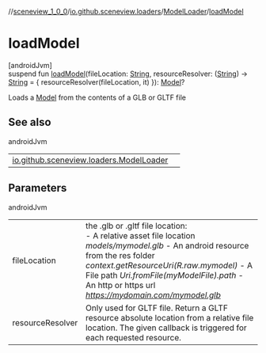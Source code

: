 //[sceneview_1_0_0](../../../index.md)/[io.github.sceneview.loaders](../index.md)/[ModelLoader](index.md)/[loadModel](load-model.md)

# loadModel

[androidJvm]\
suspend fun [loadModel](load-model.md)(fileLocation: [String](https://kotlinlang.org/api/latest/jvm/stdlib/kotlin/-string/index.html), resourceResolver: ([String](https://kotlinlang.org/api/latest/jvm/stdlib/kotlin/-string/index.html)) -&gt; [String](https://kotlinlang.org/api/latest/jvm/stdlib/kotlin/-string/index.html) = { resourceResolver(fileLocation, it) }): [Model](../../io.github.sceneview.model/index.md#1227607086%2FClasslikes%2F-602047187)?

Loads a [Model](../../io.github.sceneview.model/index.md#1227607086%2FClasslikes%2F-602047187) from the contents of a GLB or GLTF file

## See also

androidJvm

| | |
|---|---|
| [io.github.sceneview.loaders.ModelLoader](../../../../sceneview_1_0_0/io.github.sceneview.loaders/-model-loader/create-model.md) |  |

## Parameters

androidJvm

| | |
|---|---|
| fileLocation | the .glb or .gltf file location:<br>-     A relative asset file location *models/mymodel.glb* -     An android resource from the res folder *context.getResourceUri(R.raw.mymodel)* -     A File path *Uri.fromFile(myModelFile).path* -     An http or https url *https://mydomain.com/mymodel.glb* |
| resourceResolver | Only used for GLTF file. Return a GLTF resource absolute location from a relative file location. The given callback is triggered for each requested resource. |
